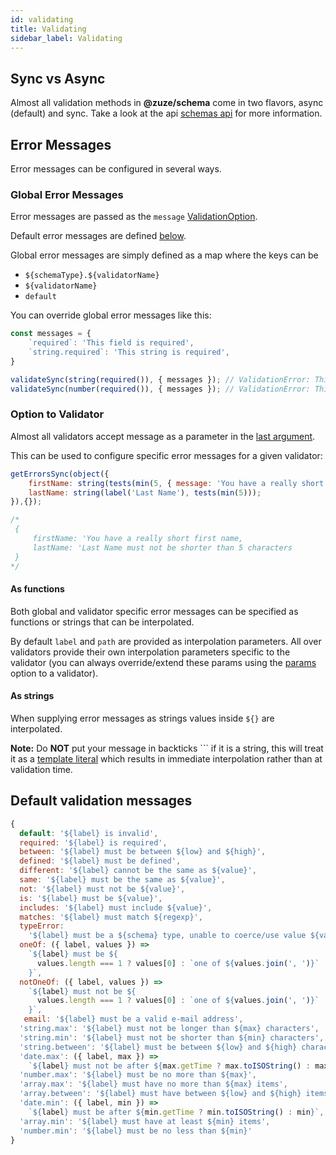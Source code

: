 ```yaml
---
id: validating
title: Validating
sidebar_label: Validating
---
```


## Sync vs Async

Almost all validation methods in **@zuze/schema** come in two flavors, async (default) and sync. Take a look at the api [schemas api](schemas.md#isvalid) for more information.

## Error Messages

Error messages can be configured in several ways.



### Global Error Messages

Error messages are passed as the `message` [ValidationOption](typeref.md#validationoptions).

Default error messages are defined [below](#defaults).

Global error messages are simply defined as a map where the keys can be

- `${schemaType}.${validatorName}`
- `${validatorName}`
- `default`

You can override global error messages like this:

```js
const messages = {
    `required`: 'This field is required',
    `string.required`: 'This string is required',
}

validateSync(string(required()), { messages }); // ValidationError: This string is required
validateSync(number(required()), { messages }); // ValidationError: This field is required
```

### Option to Validator

Almost all validators accept message as a parameter in the [last argument](validators.md#message).

This can be used to configure specific error messages for a given validator:

```js
getErrorsSync(object({
    firstName: string(tests(min(5, { message: 'You have a really short first name' }))),
    lastName: string(label('Last Name'), tests(min(5)));
}),{});

/*
 {
     firstName: 'You have a really short first name,
     lastName: 'Last Name must not be shorter than 5 characters
 }
*/

```

#### As functions

Both global and validator specific error messages can be specified as functions or strings that can be interpolated. 

By default `label` and `path` are provided as interpolation parameters. All over validators provide their own interpolation parameters specific to the validator (you can always override/extend these params using the [params](validators.md#params) option to a validator).

#### As strings

When supplying error messages as strings values inside `${}` are interpolated. 

**Note:** Do **NOT** put your message in backticks ``` if it is a string, this will treat it as a [template literal](https://developer.mozilla.org/en-US/docs/Web/JavaScript/Reference/Template_literals) which results in immediate interpolation rather than at validation time.

## <a name="defaults"></a>Default validation messages

```js
{
  default: '${label} is invalid',
  required: '${label} is required',
  between: '${label} must be between ${low} and ${high}',
  defined: '${label} must be defined',
  different: '${label} cannot be the same as ${value}',
  same: '${label} must be the same as ${value}',
  not: '${label} must not be ${value}',
  is: '${label} must be ${value}',
  includes: '${label} must include ${value}',
  matches: '${label} must match ${regexp}',
  typeError:
    '${label} must be a ${schema} type, unable to coerce/use value ${value}',
  oneOf: ({ label, values }) =>
    `${label} must be ${
      values.length === 1 ? values[0] : `one of ${values.join(', ')}`
    }`,
  notOneOf: ({ label, values }) =>
    `${label} must not be ${
      values.length === 1 ? values[0] : `one of ${values.join(', ')}`
    }`,
   email: '${label} must be a valid e-mail address',    
  'string.max': '${label} must not be longer than ${max} characters',
  'string.min': '${label} must not be shorter than ${min} characters',  
  'string.between': '${label} must be between ${low} and ${high} characters',
  'date.max': ({ label, max }) =>
    `${label} must not be after ${max.getTime ? max.toISOString() : max}`,
  'number.max': '${label} must be no more than ${max}',
  'array.max': '${label} must have no more than ${max} items',
  'array.between': '${label} must have between ${low} and ${high} items',
  'date.min': ({ label, min }) =>
    `${label} must be after ${min.getTime ? min.toISOString() : min}`,
  'array.min': '${label} must have at least ${min} items',
  'number.min': '${label} must be no less than ${min}'
}
```